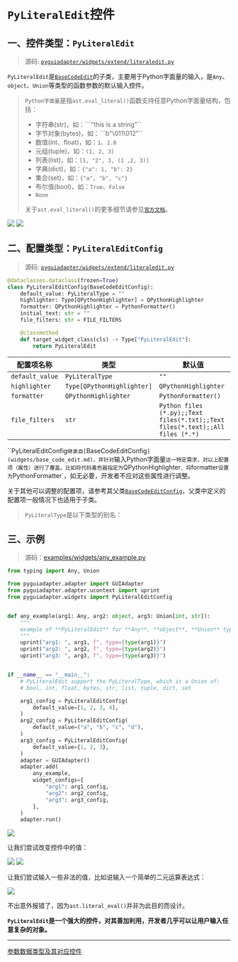 # `PyLiteralEdit`控件

## 一、控件类型：`PyLiteralEdit`

> 源码: [`pyguiadapter/widgets/extend/literaledit.py`]()



`PyLiteralEdit`是[`BaseCodeEdit`](widgets/base_code_edit.md)的子类，主要用于Python字面量的输入，是`Any`、`object`、`Union`等类型的函数参数的默认输入控件。

> `Python字面量`是指`ast.eval_literal()`函数支持任意Python字面量结构，包括：
>
> - 字符串(str)，如：```"this is a string"``
> - 字节对象(bytes)，如：```b"\011\012"``
> - 数值(int、float)，如：```1```、```2.0```
> - 元组(tuple)，如：```(1, 2, 3)```
> - 列表(list)，如：```[1, "2", 3, (1 ,2, 3)]```
> - 字典(dict)，如：```{"a": 1, "b": 2}```
> - 集合(set)，如：```{"a", "b", "c"}```
> - 布尔值(bool)，如：```True```、```False```
> -  `None`
>
> 关于`ast.eval_literal()`的更多细节请参见[`官方文档`](https://docs.python.org/3.8/library/ast.html#ast.literal_eval)。



<img src="../images/any.png" />  

<img src="../images/any_editor.png" />

## 二、配置类型：`PyLiteralEditConfig`

> 源码: [`pyguiadapter/widgets/extend/literaledit.py`]()

```python
@dataclasses.dataclass(frozen=True)
class PyLiteralEditConfig(BaseCodeEditConfig):
    default_value: PyLiteralType = ""
    highlighter: Type[QPythonHighlighter] = QPythonHighlighter
    formatter: QPythonHighlighter = PythonFormatter()
    initial_text: str = ""
    file_filters: str = FILE_FILTERS

    @classmethod
    def target_widget_class(cls) -> Type["PyLiteralEdit"]:
        return PyLiteralEdit

```

| 配置项名称      | 类型                       | 默认值                                                       |
| --------------- | -------------------------- | ------------------------------------------------------------ |
| `default_value` | `PyLiteralType`            | `""`                                                         |
| `highlighter`   | `Type[QPythonHighlighter]` | `QPythonHighlighter`                                         |
| `formatter`     | `QPythonHighlighter`       | `PythonFormatter()`                                          |
| `file_filters`  | `str`                      | `Python files (*.py);;Text files(*.txt);;Text files(*.text);;All files (*.*)` |

``PyLiteralEditConfig`继承自[`BaseCodeEditConfig`](widgets/base_code_edit.md)，并针对`输入Python字面量`这一特定需求，对以上配置项（属性）进行了覆盖。比如将代码着色器指定为`QPythonHighlighter`、将`formatter`设置为`PythonFormatter`，如无必要，开发者不应对这些属性进行调整。 

关于其他可以调整的配置项，请参考其父类[`BaseCodeEditConfig`](widgets/base_code_edit.md)，父类中定义的配置项一般情况下也适用于子类。

> `PyLiteralType`是以下类型的别名：



## 三、示例

> 源码：[examples/widgets/any_example.py]()

```python
from typing import Any, Union

from pyguiadapter.adapter import GUIAdapter
from pyguiadapter.adapter.ucontext import uprint
from pyguiadapter.widgets import PyLiteralEditConfig


def any_example(arg1: Any, arg2: object, arg3: Union[int, str]):
    """
    example of **PyLiteralEdit** for **Any**, **object**, **Union** types
    """
    uprint("arg1: ", arg1, f", type={type(arg1)}")
    uprint("arg2: ", arg2, f", type={type(arg2)}")
    uprint("arg3: ", arg3, f", type={type(arg3)}")


if __name__ == "__main__":
    # PyLiteralEdit support the PyLiteralType, which is a Union of:
    # bool, int, float, bytes, str, list, tuple, dict, set

    arg1_config = PyLiteralEditConfig(
        default_value=[1, 2, 3, 4],
    )
    arg2_config = PyLiteralEditConfig(
        default_value=("a", "b", "c", "d"),
    )
    arg3_config = PyLiteralEditConfig(
        default_value={1, 2, 3},
    )
    adapter = GUIAdapter()
    adapter.add(
        any_example,
        widget_configs={
            "arg1": arg1_config,
            "arg2": arg2_config,
            "arg3": arg3_config,
        },
    )
    adapter.run()

```

<img src="../images/any_example.png" />



让我们尝试改变控件中的值：

<img src="../images/any_example_2.png" />

<img src="../images/any_example_3.png" />



让我们尝试输入一些非法的值，比如说输入一个简单的二元运算表达式：

<img src="../images/any_example_4.png" />

不出意外报错了，因为`ast.literal_eval()`并非为此目的而设计。



**`PyLiteralEdit`是一个强大的控件，对其善加利用，开发者几乎可以让用户输入任意复杂的对象。**



---

[参数数据类型及其对应控件](widgets/types_and_widgets.md)